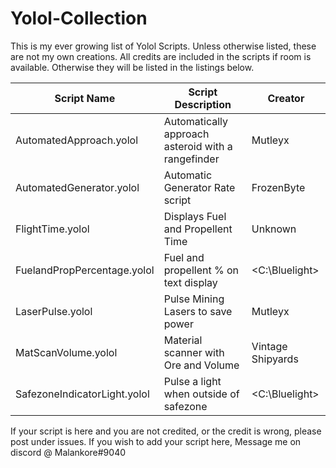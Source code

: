 # Yolol-Collection
This is my ever growing list of Yolol Scripts.
Unless otherwise listed, these are not my own creations.
All credits are included in the scripts if room is available.
Otherwise they will be listed in the listings below.

| Script Name                    |  Script Description                       |      Creator     |
| --- | --- | --- |
| AutomatedApproach.yolol        |  Automatically approach asteroid with a rangefinder  |      Mutleyx     |
| AutomatedGenerator.yolol       |  Automatic Generator Rate script          |     FrozenByte   |
| FlightTime.yolol               |  Displays Fuel and Propellent Time        |      Unknown     |
| FuelandPropPercentage.yolol    |  Fuel and propellent % on text display    |   <C:\Bluelight> |
| LaserPulse.yolol               |  Pulse Mining Lasers to save power        |      Mutleyx     |
| MatScanVolume.yolol            |  Material scanner with Ore and Volume     | Vintage Shipyards|
| SafezoneIndicatorLight.yolol   |  Pulse a light when outside of safezone   |  <C:\Bluelight>  |

If your script is here and you are not credited, or the credit is wrong, please post under issues.
If you wish to add your script here, Message me on discord @ Malankore#9040
